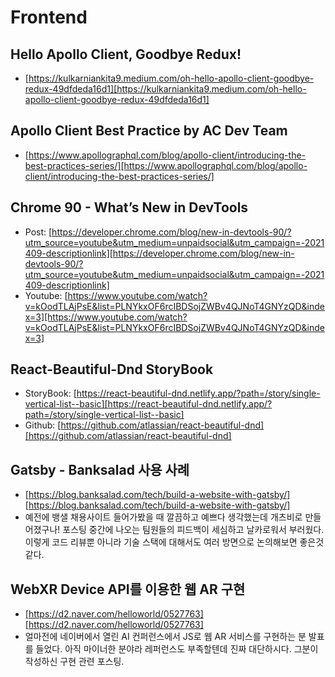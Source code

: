 # Frontend

## Hello Apollo Client, Goodbye Redux!
- [https://kulkarniankita9.medium.com/oh-hello-apollo-client-goodbye-redux-49dfdeda16d1][https://kulkarniankita9.medium.com/oh-hello-apollo-client-goodbye-redux-49dfdeda16d1]

## Apollo Client Best Practice by AC Dev Team
- [https://www.apollographql.com/blog/apollo-client/introducing-the-best-practices-series/][https://www.apollographql.com/blog/apollo-client/introducing-the-best-practices-series/]

## Chrome 90 - What’s New in DevTools
- Post: [https://developer.chrome.com/blog/new-in-devtools-90/?utm_source=youtube&utm_medium=unpaidsocial&utm_campaign=-2021409-descriptionlink][https://developer.chrome.com/blog/new-in-devtools-90/?utm_source=youtube&utm_medium=unpaidsocial&utm_campaign=-2021409-descriptionlink]
- Youtube: [https://www.youtube.com/watch?v=kOodTLAjPsE&list=PLNYkxOF6rcIBDSojZWBv4QJNoT4GNYzQD&index=3][https://www.youtube.com/watch?v=kOodTLAjPsE&list=PLNYkxOF6rcIBDSojZWBv4QJNoT4GNYzQD&index=3]

## React-Beautiful-Dnd StoryBook
- StoryBook: [https://react-beautiful-dnd.netlify.app/?path=/story/single-vertical-list--basic][https://react-beautiful-dnd.netlify.app/?path=/story/single-vertical-list--basic]
- Github: [https://github.com/atlassian/react-beautiful-dnd][https://github.com/atlassian/react-beautiful-dnd]

## Gatsby - Banksalad 사용 사례 
- [https://blog.banksalad.com/tech/build-a-website-with-gatsby/][https://blog.banksalad.com/tech/build-a-website-with-gatsby/]
- 예전에 뱅샐 채용사이트 들어가봤을 때 깔끔하고 예쁘다 생각했는데 개츠비로 만들어졌구나! 포스팅 중간에 나오는 팀원들의 피드백이 세심하고 날카로워서 부러웠다. 이렇게 코드 리뷰뿐 아니라 기술 스택에 대해서도 여러 방면으로 논의해보면 좋은것 같다.

## WebXR Device API를 이용한 웹 AR 구현
- [https://d2.naver.com/helloworld/0527763][https://d2.naver.com/helloworld/0527763]
- 얼마전에 네이버에서 열린 AI 컨퍼런스에서 JS로 웹 AR 서비스를 구현하는 분 발표를 들었다. 아직 마이너한 분야라 레퍼런스도 부족할텐데 진짜 대단하시다. 그분이 작성하신 구현 관련 포스팅.


[https://developer.chrome.com/blog/new-in-devtools-90/?utm_source=youtube&utm_medium=unpaidsocial&utm_campaign=-2021409-descriptionlink]: https://developer.chrome.com/blog/new-in-devtools-90/?utm_source=youtube&utm_medium=unpaidsocial&utm_campaign=-2021409-descriptionlink

[https://www.youtube.com/watch?v=kOodTLAjPsE&list=PLNYkxOF6rcIBDSojZWBv4QJNoT4GNYzQD&index=3]: https://www.youtube.com/watch?v=kOodTLAjPsE&list=PLNYkxOF6rcIBDSojZWBv4QJNoT4GNYzQD&index=3

[https://react-beautiful-dnd.netlify.app/?path=/story/single-vertical-list--basic]: https://react-beautiful-dnd.netlify.app/?path=/story/single-vertical-list--basic

[https://github.com/atlassian/react-beautiful-dnd]: https://github.com/atlassian/react-beautiful-dnd

[https://blog.banksalad.com/tech/build-a-website-with-gatsby/]: https://blog.banksalad.com/tech/build-a-website-with-gatsby/

[https://d2.naver.com/helloworld/0527763]: https://d2.naver.com/helloworld/0527763

[https://www.apollographql.com/blog/apollo-client/introducing-the-best-practices-series/]: https://www.apollographql.com/blog/apollo-client/introducing-the-best-practices-series/

[https://kulkarniankita9.medium.com/oh-hello-apollo-client-goodbye-redux-49dfdeda16d1]: https://kulkarniankita9.medium.com/oh-hello-apollo-client-goodbye-redux-49dfdeda16d1